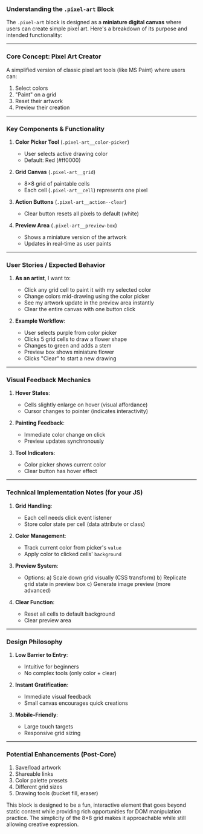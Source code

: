 ### Understanding the `.pixel-art` Block

The `.pixel-art` block is designed as a **miniature digital canvas** where users can create simple pixel art. Here's a breakdown of its purpose and intended functionality:

---

### Core Concept: Pixel Art Creator
A simplified version of classic pixel art tools (like MS Paint) where users can:
1. Select colors
2. "Paint" on a grid
3. Reset their artwork
4. Preview their creation

---

### Key Components & Functionality

1. **Color Picker Tool** (`.pixel-art__color-picker`)
   - User selects active drawing color
   - Default: Red (#ff0000)

2. **Grid Canvas** (`.pixel-art__grid`)
   - 8×8 grid of paintable cells
   - Each cell (`.pixel-art__cell`) represents one pixel

3. **Action Buttons** (`.pixel-art__action--clear`)
   - Clear button resets all pixels to default (white)

4. **Preview Area** (`.pixel-art__preview-box`)
   - Shows a miniature version of the artwork
   - Updates in real-time as user paints

---

### User Stories / Expected Behavior

1. **As an artist**, I want to:
   - Click any grid cell to paint it with my selected color
   - Change colors mid-drawing using the color picker
   - See my artwork update in the preview area instantly
   - Clear the entire canvas with one button click

2. **Example Workflow**:
   - User selects purple from color picker
   - Clicks 5 grid cells to draw a flower shape
   - Changes to green and adds a stem
   - Preview box shows miniature flower
   - Clicks "Clear" to start a new drawing

---

### Visual Feedback Mechanics
1. **Hover States**:
   - Cells slightly enlarge on hover (visual affordance)
   - Cursor changes to pointer (indicates interactivity)

2. **Painting Feedback**:
   - Immediate color change on click
   - Preview updates synchronously

3. **Tool Indicators**:
   - Color picker shows current color
   - Clear button has hover effect

---

### Technical Implementation Notes (for your JS)

1. **Grid Handling**:
   - Each cell needs click event listener
   - Store color state per cell (data attribute or class)

2. **Color Management**:
   - Track current color from picker's `value`
   - Apply color to clicked cells' `background`

3. **Preview System**:
   - Options:
     a) Scale down grid visually (CSS transform)
     b) Replicate grid state in preview box
     c) Generate image preview (more advanced)

4. **Clear Function**:
   - Reset all cells to default background
   - Clear preview area

---

### Design Philosophy
1. **Low Barrier to Entry**:
   - Intuitive for beginners
   - No complex tools (only color + clear)

2. **Instant Gratification**:
   - Immediate visual feedback
   - Small canvas encourages quick creations

3. **Mobile-Friendly**:
   - Large touch targets
   - Responsive grid sizing

---

### Potential Enhancements (Post-Core)
1. Save/load artwork
2. Shareable links
3. Color palette presets
4. Different grid sizes
5. Drawing tools (bucket fill, eraser)

This block is designed to be a fun, interactive element that goes beyond static content while providing rich opportunities for DOM manipulation practice. The simplicity of the 8×8 grid makes it approachable while still allowing creative expression.